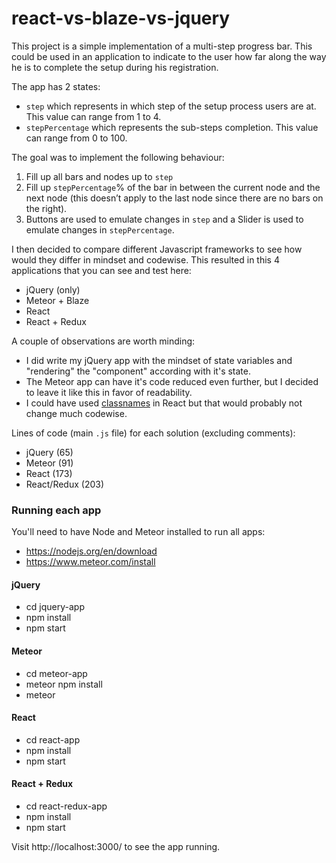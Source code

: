 # react-vs-blaze-vs-jquery

This project is a simple implementation of a multi-step progress bar. This could be used in an application to indicate to the user how far along the way he is to complete the setup during his registration.

The app has 2 states:
- `step` which represents in which step of the setup process users are at. This value can range from 1 to 4.
- `stepPercentage` which represents the sub-steps completion. This value can range from 0 to 100.

The goal was to implement the following behaviour:
1. Fill up all bars and nodes up to `step`
2. Fill up `stepPercentage`% of the bar in between the current node and the next node (this doesn’t apply to the last node since there are no bars on the right).
3. Buttons are used to emulate changes in `step` and a Slider is used to emulate changes in `stepPercentage`.

I then decided to compare different Javascript frameworks to see how would they differ in mindset and codewise. This resulted in this 4 applications that you can see and test here:
- jQuery (only)
- Meteor + Blaze
- React
- React + Redux

A couple of observations are worth minding:
- I did write my jQuery app with the mindset of state variables and "rendering" the "component" according with it's state.
- The Meteor app can have it's code reduced even further, but I decided to leave it like this in favor of readability.
- I could have used [classnames](https://github.com/JedWatson/classnames) in React but that would probably not change much codewise.

Lines of code (main `.js` file) for each solution (excluding comments):
- jQuery (65)
- Meteor (91)
- React (173)
- React/Redux (203)

### Running each app
You'll need to have Node and Meteor installed to run all apps:
- https://nodejs.org/en/download
- https://www.meteor.com/install

#### jQuery
- cd jquery-app
- npm install
- npm start

#### Meteor
- cd meteor-app
- meteor npm install
- meteor

#### React
- cd react-app
- npm install
- npm start

#### React + Redux
- cd react-redux-app
- npm install
- npm start

Visit http://localhost:3000/ to see the app running.
